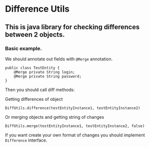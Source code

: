 # Difference Utils

## This is java library for checking differences between 2 objects.

### Basic example. 
We should annotate out fields with `@Merge` annotation.

```
public class TestEntity {
    @Merge private String login;
    @Merge private String password;
}
```

Then you should call diff methods: 

Getting differences of object
```
DiffUtils.difference(testEntityInstance1, testEntityInstance2)
```

Or merging objects and getting string of changes
```
DiffUtils.merge(testEntityInstance1, testEntityInstance2, false)
```

If you want create your own format of changes you should implement `Difference` interface.
